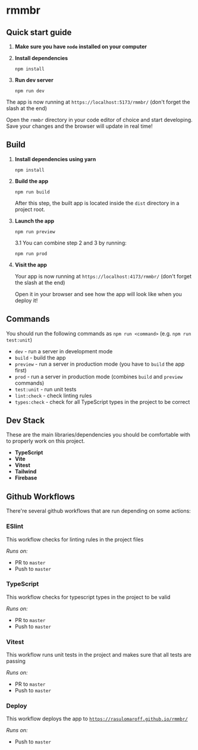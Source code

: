 # rmmbr

## Quick start guide

1. **Make sure you have `node` installed on your computer**

2. **Install dependencies**

    ```shell
    npm install
    ```

3. **Run dev server**

    ```shell
    npm run dev
    ```

The app is now running at `https://localhost:5173/rmmbr/` (don't forget the slash at the end)

Open the `rmmbr` directory in your code editor of choice and start developing. Save your changes and the browser will update in real time!

## Build

1.  **Install dependencies using yarn**
    
    ```shell
    npm install
    ```

2.  **Build the app**

    ```shell
    npm run build
    ```

    After this step, the built app is located inside the `dist` directory in a project root.
    
3. **Launch the app**

    ```shell
    npm run preview 
    ```
    3.1 You can combine step 2 and 3 by running:

    ```shell
    npm run prod
    ```
   
4. **Visit the app** 

    Your app is now running at `https://localhost:4173/rmmbr/` (don't forget the slash at the end)

    Open it in your browser and see how the app will look like when you deploy it!

## Commands

You should run the following commands as `npm run <command>` (e.g. `npm run test:unit`)

- `dev` - run a server in development mode
- `build` - build the app
- `preview` - run a server in production mode (you have to `build` the app first)
- `prod` - run a server in production mode (combines `build` and `preview` commands)
- `test:unit` - run unit tests
- `lint:check` - check linting rules
- `types:check` - check for all TypeScript types in the project to be correct

## Dev Stack

These are the main libraries/dependencies you should be comfortable with to properly work on this project.

- **TypeScript**
- **Vite**
- **Vitest**
- **Tailwind**
- **Firebase**

## Github Workflows

There're several github workflows that are run depending on some actions:

### ESlint

This workflow checks for linting rules in the project files

*Runs on:*
  - PR to `master`
  - Push to `master`

### TypeScript

This workflow checks for typescript types in the project to be valid

*Runs on:*
  - PR to `master`
  - Push to `master`

### Vitest

This workflow runs unit tests in the project and makes sure that all tests are passing

*Runs on:*
  - PR to `master`
  - Push to `master`

### Deploy

This workflow deploys the app to [`https://rasulomaroff.github.io/rmmbr/`](https://rasulomaroff.github.io/rmmbr/)

*Runs on:*
  - Push to `master`
